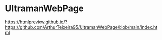 # UltramanWebPage

https://htmlpreview.github.io/?https://github.com/ArthurTeixeira95/UltramanWebPage/blob/main/index.html

